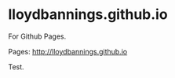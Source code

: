 lloydbannings.github.io
=======================

For Github Pages.


Pages: http://lloydbannings.github.io


Test.
